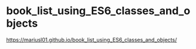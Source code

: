 # book_list_using_ES6_classes_and_objects
https://mariusl01.github.io/book_list_using_ES6_classes_and_objects/
